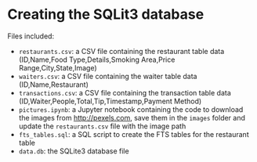 # Creating the SQLit3 database

Files included:

- `restaurants.csv`: a CSV file containing the restaurant table data (ID,Name,Food Type,Details,Smoking Area,Price Range,City,State,Image)
- `waiters.csv`: a CSV file containing the waiter table data (ID,Name,Restaurant)
- `transactions.csv`: a CSV file containing the transaction table data (ID,Waiter,People,Total,Tip,Timestamp,Payment Method)
- `pictures.ipynb`: a Jupyter notebook containing the code to download the images from http://pexels.com, save them in the `images` folder and update the `restaurants.csv` file with the image path
- `fts_tables.sql`: a SQL script to create the FTS tables for the restaurant table
- `data.db`: the SQLite3 database file
